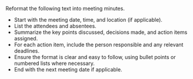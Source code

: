 Reformat the following text into meeting minutes.  
- Start with the meeting date, time, and location (if applicable).  
- List the attendees and absentees.  
- Summarize the key points discussed, decisions made, and action items assigned.  
- For each action item, include the person responsible and any relevant deadlines.  
- Ensure the format is clear and easy to follow, using bullet points or numbered lists where necessary.  
- End with the next meeting date if applicable.
